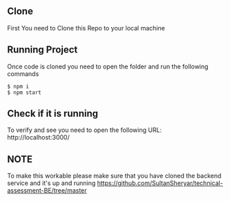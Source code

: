 ## Clone 

First You need to Clone this Repo to your local machine


## Running Project
 Once code is cloned you need to open the folder and run the following commands


```shell
$ npm i
$ npm start
```

## Check if it is running
To verify and see you need to open the following URL: 
http://localhost:3000/

## NOTE
To make this workable please make sure that you have cloned the backend service and it's up and running
https://github.com/SultanSheryar/technical-assessment-BE/tree/master
